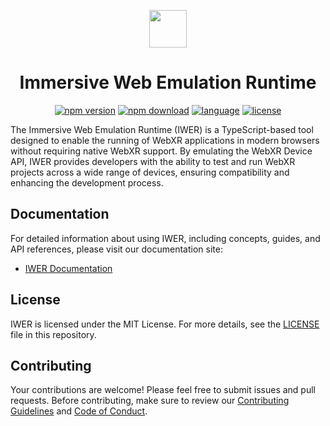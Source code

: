 <p align="center">
    <img height="60px" width="60px" src="https://meta-quest.github.io/immersive-web-emulation-runtime/iwer-text.svg" />
    <h1 align="center">Immersive Web Emulation Runtime</h1>
</p>

<p align="center">
    <a href="https://www.npmjs.com/package/iwer"><img src="https://badgen.net/npm/v/iwer/?icon=npm&color=orange" alt="npm version" /></a>
    <a href="https://www.npmjs.com/package/iwer"><img src="https://badgen.net/npm/dt/iwer" alt="npm download" /></a>
    <a href="https://www.typescriptlang.org/"><img src="https://badgen.net/badge/icon/typescript/?icon=typescript&label=lang" alt="language" /></a>
    <a href="https://raw.githubusercontent.com/meta-quest/immersive-web-emulation-runtime/main/LICENSE"><img src="https://badgen.net/github/license/meta-quest/immersive-web-emulation-runtime/" alt="license" /></a>
</p>

The Immersive Web Emulation Runtime (IWER) is a TypeScript-based tool designed to enable the running of WebXR applications in modern browsers without requiring native WebXR support. By emulating the WebXR Device API, IWER provides developers with the ability to test and run WebXR projects across a wide range of devices, ensuring compatibility and enhancing the development process.

## Documentation

For detailed information about using IWER, including concepts, guides, and API references, please visit our documentation site:

- [IWER Documentation](https://meta-quest.github.io/immersive-web-emulation-runtime)

## License

IWER is licensed under the MIT License. For more details, see the [LICENSE](https://github.com/meta-quest/immersive-web-emulation-runtime/blob/main/LICENSE) file in this repository.

## Contributing

Your contributions are welcome! Please feel free to submit issues and pull requests. Before contributing, make sure to review our [Contributing Guidelines](https://github.com/meta-quest/immersive-web-emulation-runtime/blob/main/CONTRIBUTING.md) and [Code of Conduct](https://github.com/meta-quest/immersive-web-emulation-runtime/blob/main/CODE_OF_CONDUCT.md).
